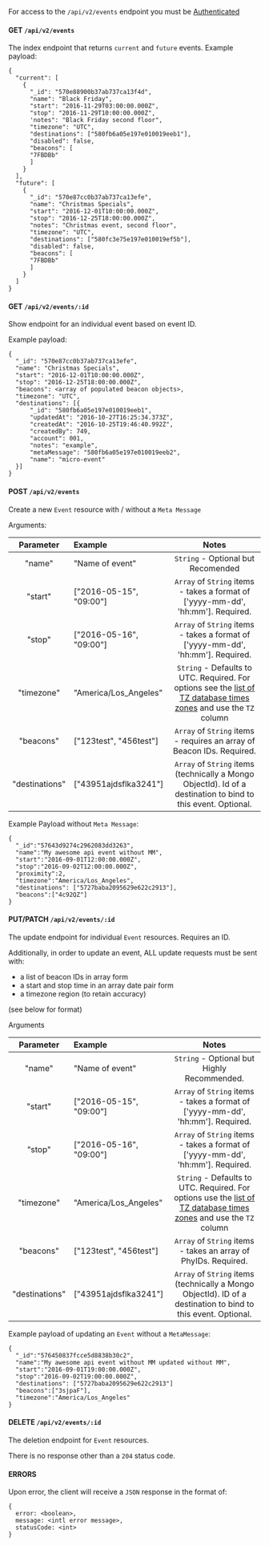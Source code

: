 For access to the `/api/v2/events` endpoint you must be [Authenticated](Authentication.md)

#### GET `/api/v2/events`

The index endpoint that returns `current` and `future` events.  Example payload:

```
{
  "current": [
    {
      "_id": "570e88900b37ab737ca13f4d",
      "name": "Black Friday",
      "start": "2016-11-29T03:00:00.000Z",
      "stop": "2016-11-29T10:00:00.000Z",
      'notes": "Black Friday second floor",
      "timezone": "UTC",
      "destinations": ["580fb6a05e197e010019eeb1"],
      "disabled": false,
      "beacons": [
      "7FBDBb"
      ]
    }
  ],
  "future": [
    {
      "_id": "570e87cc0b37ab737ca13efe",
      "name": "Christmas Specials",
      "start": "2016-12-01T10:00:00.000Z",
      "stop": "2016-12-25T18:00:00.000Z",
      "notes": "Christmas event, second floor",
      "timezone": "UTC",
      "destinations": ["580fc3e75e197e010019ef5b"],
      "disabled": false,
      "beacons": [
      "7FBDBb"
      ]
    }
  ]
}
```

#### GET `/api/v2/events/:id`

Show endpoint for an individual event based on event ID.

Example payload:

```
{
  "_id": "570e87cc0b37ab737ca13efe",
  "name": "Christmas Specials",
  "start": "2016-12-01T10:00:00.000Z",
  "stop": "2016-12-25T18:00:00.000Z",
  "beacons": <array of populated beacon objects>,
  "timezone": "UTC",
  "destinations": [{
      "_id": "580fb6a05e197e010019eeb1",
      "updatedAt": "2016-10-27T16:25:34.373Z",
      "createdAt": "2016-10-25T19:46:40.992Z",
      "createdBy": 749,
      "account": 001,
      "notes": "example",
      "metaMessage": "580fb6a05e197e010019eeb2",
      "name": "micro-event"
  }]
}
```

#### POST `/api/v2/events`

Create a new `Event` resource with / without a `Meta Message`

Arguments:

|Parameter|Example|Notes|
|:---:|:---|:---:|
|"name"|"Name of event"|`String` - Optional but Recomended|
|"start"|\["2016-05-15", "09:00"\]|`Array` of `String` items - takes a format of \['yyyy-mm-dd', 'hh:mm'\].  Required.|
|"stop"|\["2016-05-16", "09:00"\]|`Array` of `String` items - takes a format of \['yyyy-mm-dd', 'hh:mm'\].  Required.|
|"timezone"|"America/Los_Angeles"|`String` - Defaults to UTC. Required.  For options see the [list of TZ database times zones](https://en.wikipedia.org/wiki/List_of_tz_database_time_zones) and use the `TZ` column|
|"beacons"|\["123test", "456test"\]|`Array` of `String` items - requires an array of Beacon IDs.  Required.|
|"destinations"|["43951ajdsflka3241"]|`Array` of `String` items (technically a Mongo ObjectId). Id of a destination to bind to this event.  Optional.|

Example Payload without `Meta Message`:
```
{
  "_id":"57643d9274c2962083dd3263",
  "name":"My awesome api event without MM",
  "start":"2016-09-01T12:00:00.000Z",
  "stop":"2016-09-02T12:00:00.000Z",
  "proximity":2,
  "timezone":"America/Los_Angeles",
  "destinations": ["5727baba2095629e622c2913"],
  "beacons":["4c92QZ"]
}
```

#### PUT/PATCH `/api/v2/events/:id`

The update endpoint for individual `Event` resources.  Requires an ID.

Additionally, in order to update an event, ALL update requests must be sent with:

* a list of beacon IDs in array form
* a start and stop time in an array date pair form
* a timezone region (to retain accuracy)

(see below for format)

Arguments

|Parameter|Example|Notes|
|:---:|:---|:---:|
|"name"|"Name of event"|`String` - Optional but Highly Recommended.|
|"start"|\["2016-05-15", "09:00"\]|`Array` of `String` items - takes a format of \['yyyy-mm-dd', 'hh:mm'\]. Required.|
|"stop"|\["2016-05-16", "09:00"\]|`Array` of `String` items - takes a format of \['yyyy-mm-dd', 'hh:mm'\].  Required.|
|"timezone"|"America/Los_Angeles"|`String` - Defaults to UTC. Required.  For options use the [list of TZ database times zones](https://en.wikipedia.org/wiki/List_of_tz_database_time_zones) and use the `TZ` column|
|"beacons"|\["123test", "456test"\]|`Array` of `String` items - takes an array of PhyIDs.  Required.|
|"destinations"|["43951ajdsflka3241"]|`Array` of `String` items (technically a Mongo ObjectId).  ID of a destination to bind to this event. Optional.|

Example payload of updating an `Event` without a `MetaMessage`:
```
{
  "_id":"576450837fcce5d8838b30c2",
  "name":"My awesome api event without MM updated without MM",
  "start":"2016-09-01T19:00:00.000Z",
  "stop":"2016-09-02T19:00:00.000Z",
  "destinations": ["5727baba2095629e622c2913"]
  "beacons":["3sjpaF"],
  "timezone":"America/Los_Angeles"
}
```

#### DELETE `/api/v2/events/:id`

The deletion endpoint for `Event` resources.

There is no response other than a `204` status code.


#### ERRORS

Upon error, the client will receive a `JSON` response in the format of:

```
{
  error: <boolean>,
  message: <intl error message>,
  statusCode: <int>
}
```
